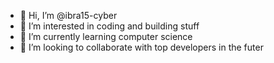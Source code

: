 - 👋 Hi, I’m @ibra15-cyber
- 👀 I’m interested in coding and building stuff
- 🌱 I’m currently learning computer science
- 💞️ I’m looking to collaborate with top developers in the futer


<!---
ibra15-cyber/ibra15-cyber is a ✨ special ✨ repository because its `README.md` (this file) appears on your GitHub profile.
You can click the Preview link to take a look at your changes.
--->
